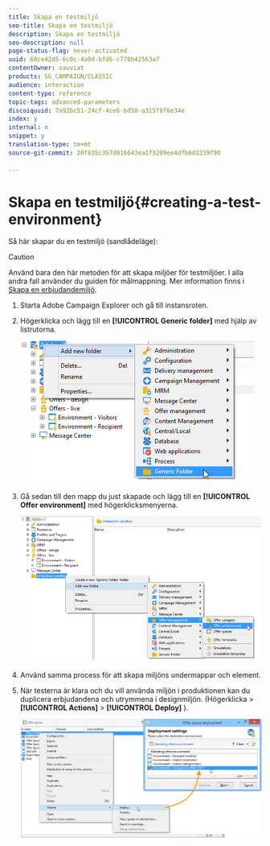 ```yaml
---
title: Skapa en testmiljö
seo-title: Skapa en testmiljö
description: Skapa en testmiljö
seo-description: null
page-status-flag: never-activated
uuid: 60ce42d5-6c0c-4a0d-bfd6-c778b42563a7
contentOwner: sauviat
products: SG_CAMPAIGN/CLASSIC
audience: interaction
content-type: reference
topic-tags: advanced-parameters
discoiquuid: 7a92bc51-24cf-4ce6-bd50-a315f8f6e34e
index: y
internal: n
snippet: y
translation-type: tm+mt
source-git-commit: 20f835c357d016643ea1f3209ee4dfb6d3239f90

---
```



# Skapa en testmiljö{#creating-a-test-environment}

Så här skapar du en testmiljö (sandlådeläge):

>[!CAUTION]
>
>Använd bara den här metoden för att skapa miljöer för testmiljöer. I alla andra fall använder du guiden för målmappning. Mer information finns i [Skapa en erbjudandemiljö](../../interaction/using/live-design-environments.md#creating-an-offer-environment).

1. Starta Adobe Campaign Explorer och gå till instansroten.
1. Högerklicka och lägg till en **[!UICONTROL Generic folder]** med hjälp av listrutorna.

   ![](assets/offer_env_creation_001.png)

1. Gå sedan till den mapp du just skapade och lägg till en **[!UICONTROL Offer environment]** med högerklicksmenyerna.

   ![](assets/offer_env_creation_001bis.png)

1. Använd samma process för att skapa miljöns undermappar och element.
1. När testerna är klara och du vill använda miljön i produktionen kan du duplicera erbjudandena och utrymmena i designmiljön. (Högerklicka > **[!UICONTROL Actions]** > **[!UICONTROL Deploy]** ).

   ![](assets/migration_interaction_5.png)

